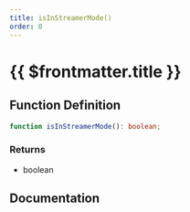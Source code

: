 ```yaml
---
title: isInStreamerMode()
order: 0
---
```


# {{ $frontmatter.title }}

<!--@include: ./isInStreamerMode_partial_header.md-->

## Function Definition

```ts
function isInStreamerMode(): boolean;
```

### Returns

* boolean

## Documentation

<!--@include: ./isInStreamerMode_partial_footer.md-->
